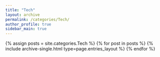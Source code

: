 ```yaml
---
title: "Tech"
layout: archive
permalink: /categories/Tech/
author_profile: true
sidebar_main: true
---
```


{% assign posts = site.categories.Tech %}
{% for post in posts %}
{% include archive-single.html type=page.entries_layout %}
{% endfor %}